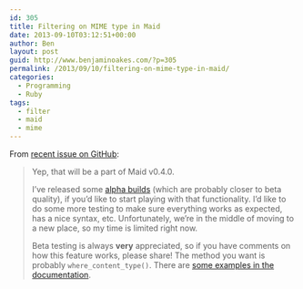 ```yaml
---
id: 305
title: Filtering on MIME type in Maid
date: 2013-09-10T03:12:51+00:00
author: Ben
layout: post
guid: http://www.benjaminoakes.com/?p=305
permalink: /2013/09/10/filtering-on-mime-type-in-maid/
categories:
  - Programming
  - Ruby
tags:
  - filter
  - maid
  - mime
---
```

From [recent issue on GitHub](https://github.com/benjaminoakes/maid/issues/105):

> Yep, that will be a part of Maid v0.4.0.
> 
> I&#8217;ve released some [alpha builds](http://rubygems.org/gems/maid/versions/0.4.0.alpha.2) (which are probably closer to beta quality), if you&#8217;d like to start playing with that functionality. I&#8217;d like to do some more testing to make sure everything works as expected, has a nice syntax, etc. Unfortunately, we&#8217;re in the middle of moving to a new place, so my time is limited right now.
> 
> Beta testing is always **very** appreciated, so if you have comments on how this feature works, please share! The method you want is probably `where_content_type()`. There are [some examples in the documentation](https://github.com/benjaminoakes/maid/blob/master/lib/maid/tools.rb#L563).